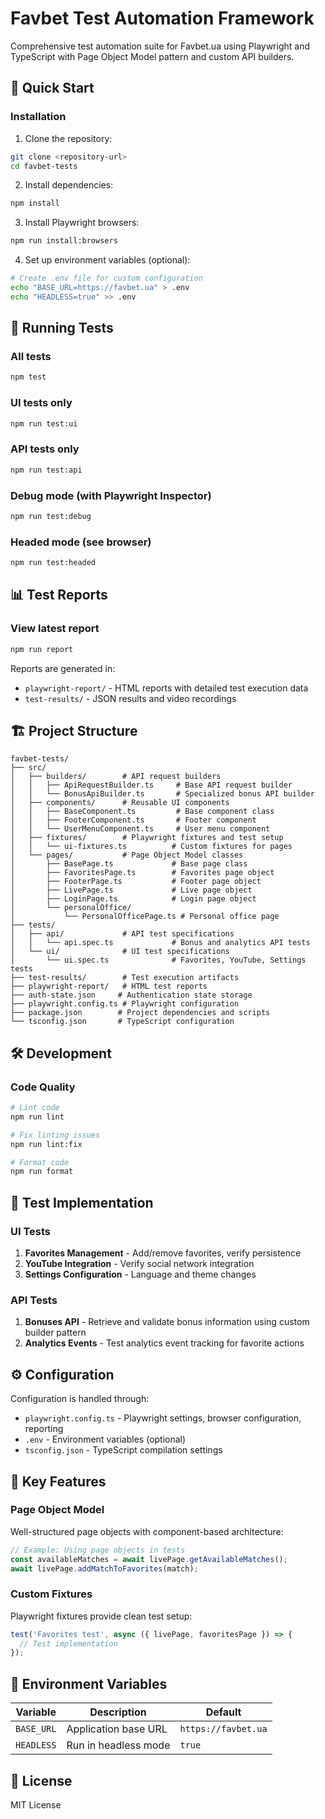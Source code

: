 # Favbet Test Automation Framework

Comprehensive test automation suite for Favbet.ua using Playwright and TypeScript with Page Object Model pattern and custom API builders.

## 🚀 Quick Start

### Installation

1. Clone the repository:
```bash
git clone <repository-url>
cd favbet-tests
```

2. Install dependencies:
```bash
npm install
```

3. Install Playwright browsers:
```bash
npm run install:browsers
```

4. Set up environment variables (optional):
```bash
# Create .env file for custom configuration
echo "BASE_URL=https://favbet.ua" > .env
echo "HEADLESS=true" >> .env
```

## 🧪 Running Tests

### All tests
```bash
npm test
```

### UI tests only
```bash
npm run test:ui
```

### API tests only  
```bash
npm run test:api
```

### Debug mode (with Playwright Inspector)
```bash
npm run test:debug
```

### Headed mode (see browser)
```bash
npm run test:headed
```

## 📊 Test Reports

### View latest report

```bash
npm run report
```

Reports are generated in:

- `playwright-report/` - HTML reports with detailed test execution data
- `test-results/` - JSON results and video recordings

## 🏗️ Project Structure

```
favbet-tests/
├── src/
│   ├── builders/        # API request builders
│   │   ├── ApiRequestBuilder.ts     # Base API request builder
│   │   └── BonusApiBuilder.ts       # Specialized bonus API builder
│   ├── components/      # Reusable UI components
│   │   ├── BaseComponent.ts         # Base component class
│   │   ├── FooterComponent.ts       # Footer component
│   │   └── UserMenuComponent.ts     # User menu component
│   ├── fixtures/        # Playwright fixtures and test setup
│   │   └── ui-fixtures.ts          # Custom fixtures for pages
│   └── pages/           # Page Object Model classes
│       ├── BasePage.ts             # Base page class
│       ├── FavoritesPage.ts        # Favorites page object
│       ├── FooterPage.ts           # Footer page object
│       ├── LivePage.ts             # Live page object
│       ├── LoginPage.ts            # Login page object
│       └── personalOffice/
│           └── PersonalOfficePage.ts # Personal office page
├── tests/
│   ├── api/             # API test specifications
│   │   └── api.spec.ts             # Bonus and analytics API tests
│   └── ui/              # UI test specifications
│       └── ui.spec.ts              # Favorites, YouTube, Settings tests
├── test-results/        # Test execution artifacts
├── playwright-report/   # HTML test reports
├── auth-state.json     # Authentication state storage
├── playwright.config.ts # Playwright configuration
├── package.json        # Project dependencies and scripts
└── tsconfig.json       # TypeScript configuration
```

## 🛠️ Development

### Code Quality

```bash
# Lint code
npm run lint

# Fix linting issues
npm run lint:fix

# Format code
npm run format
```

## 🧪 Test Implementation

### UI Tests

1. **Favorites Management** - Add/remove favorites, verify persistence
2. **YouTube Integration** - Verify social network integration
3. **Settings Configuration** - Language and theme changes

### API Tests

1. **Bonuses API** - Retrieve and validate bonus information using custom builder pattern
2. **Analytics Events** - Test analytics event tracking for favorite actions

## ⚙️ Configuration

Configuration is handled through:

- `playwright.config.ts` - Playwright settings, browser configuration, reporting
- `.env` - Environment variables (optional)
- `tsconfig.json` - TypeScript compilation settings

## 🔧 Key Features

### Page Object Model

Well-structured page objects with component-based architecture:

```typescript
// Example: Using page objects in tests
const availableMatches = await livePage.getAvailableMatches();
await livePage.addMatchToFavorites(match);
```

### Custom Fixtures

Playwright fixtures provide clean test setup:

```typescript
test('Favorites test', async ({ livePage, favoritesPage }) => {
  // Test implementation
});
```

## 🔧 Environment Variables

| Variable | Description | Default |
|----------|-------------|---------|
| `BASE_URL` | Application base URL | `https://favbet.ua` |
| `HEADLESS` | Run in headless mode | `true` |


## 📄 License

MIT License
